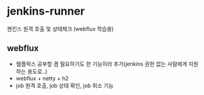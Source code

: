 # jenkins-runner
젠킨스 원격 호출 및 상태체크 (webflux 학습용)

## webflux
- 웹플럭스 공부할 겸 필요하기도 한 기능이라 추가(jenkins 권한 없는 사람에게 지원하는 용도로..)
- webflux + netty + h2
- job 원격 호출, job 상태 확인, job 취소 기능

